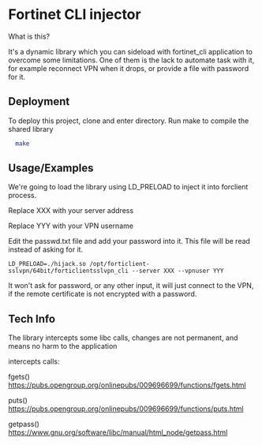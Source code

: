 
# Fortinet CLI injector

What is this?

It's a dynamic library which you can sideload with fortinet_cli application to overcome some limitations.
One of them is the lack to automate task with it, for example reconnect VPN when it drops,
or provide a file with password for it.




## Deployment

To deploy this project, clone and enter directory. Run make to compile the shared library

```bash
  make
```


## Usage/Examples

We're going to load the library using LD_PRELOAD to inject it into forclient process.

Replace XXX with your server address

Replace YYY with your VPN username

Edit the passwd.txt file and add your password into it. This file will be read instead of asking for it.


```shell
LD_PRELOAD=./hijack.so /opt/forticlient-sslvpn/64bit/forticlientsslvpn_cli --server XXX --vpnuser YYY
```

It won't ask for password, or any other input, it will just connect to the VPN, if the remote certificate is not encrypted with a password.

## Tech Info

The library intercepts some libc calls, changes are not permanent, and means no harm to the application

intercepts calls:

fgets()
https://pubs.opengroup.org/onlinepubs/009696699/functions/fgets.html

puts()
https://pubs.opengroup.org/onlinepubs/009696699/functions/puts.html

getpass()
https://www.gnu.org/software/libc/manual/html_node/getpass.html